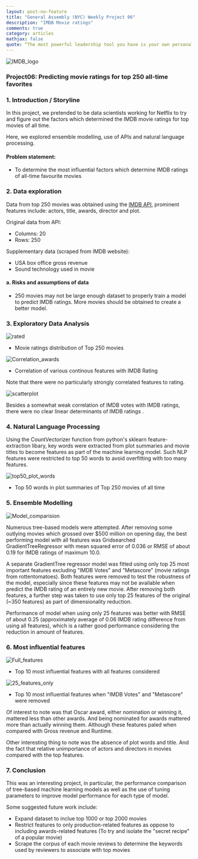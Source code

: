 ```yaml
---
layout: post-no-feature
title: "General Assembly (NYC) Weekly Project 06"
description: "IMDB Movie ratings"
comments: true
category: articles
mathjax: false
quote: “The most powerful leadership tool you have is your own personal example." - John Wooden
---
```


![IMDB_logo]({{site-url}}/images/logo-IMDB.jpg)

### Project06: Predicting movie ratings for top 250 all-time favorites

### 1. Introduction / Storyline

In this project, we pretended to be data scientists working for Netflix to try and figure out the factors which determined the IMDB movie ratings for top movies of all time. 

Here, we explored ensemble modelling, use of APIs and natural language processing.

#### Problem statement:

- To determine the most influential factors which determine IMDB ratings of all-time favourite movies

### 2. Data exploration

Data from top 250 movies was obtained using the [IMDB API](https://www.omdbapi.com/), prominent features include: actors, title, awards, director and plot.

Original data from API:

- Columns: 20
- Rows: 250

Supplementary data (scraped from IMDB website):

- USA box office gross revenue
- Sound technology used in movie

#### a. Risks and assumptions of data

- 250 movies may not be large enough dataset to properly train a model to predict IMDB ratings. More movies should be obtained to create a better model.

### 3. Exploratory Data Analysis

![rated]({{site-url}}/images/proj6_movies_by_ratings.png)

- Movie ratings distribution of Top 250 movies

![Correlation_awards]({{site-url}}/images/proj6_corrplot_award.png)

- Correlation of various continous features with IMDB Rating

Note that there were no particularly strongly correlated features to rating.

![scatterplot]({{site-url}}/images/proj6_scatter.png)

Besides a somewhat weak correlation of IMDB votes with IMDB ratings, there were no clear linear determinants of IMDB ratings .

### 4. Natural Language Processing

Using the CountVectorizer function from python's sklearn feature-extraction libary, key words were extracted from plot summaries and movie titles to become features as part of the machine learning model. Such NLP features were restricted to top 50 words to avoid overfitting with too many features.

![top50_plot_words]({{site-url}}/images/proj6_top_words_in_plot.png)

- Top 50 words in plot summaries of Top 250 movies of all time

### 5. Ensemble Modelling

![Model_comparision]({{site-url}}/images/proj6_model_performance.png)

Numerous tree-based models were attempted. After removing some outlying movies which grossed over $500 million on opening day, the best performing model with all features was Gridsearched GradientTreeRegressor with mean squared error of 0.036 or RMSE of about 0.19 for IMDB ratings of maximum 10.0.

A separate GradientTree regressor model was fitted using only top 25 most important features excluding "IMDB Votes" and "Metascore" (movie ratings from rottentomatoes). Both features were removed to test the robustness of the model, especially since these features may not be available when predict the IMDB rating of an entirely new movie. After removing both features, a further step was taken to use only top 25 features of the original (~350 features) as part of dimensionality reduction.

Performance of model when using only 25 features was better with RMSE of about 0.25 (approximately average of 0.06 IMDB rating difference from using all features), which is a rather good performance considering the reduction in amount of features.

### 6. Most influential features

![Full_features]({{site-url}}/images/proj6_top10_feature_99.png)

- Top 10 most influential features with all features considered

![25_features_only]({{site-url}}/images/proj6_top10_features_no_vote.png)

- Top 10 most influential features when "IMDB Votes" and "Metascore" were removed

Of interest to note was that Oscar award, either nomination or winning it, mattered less than other awards. And being nominated for awards mattered more than actually winning them. Although these features paled when compared with Gross revenue and Runtime.

Other interesting thing to note was the absence of plot words and title. And the fact that relative unimportance of actors and directors in movies compared with the top features.

### 7. Conclusion

This was an interesting project, in particular, the performance comparison of tree-based machine learning models as well as the use of tuning parameters to improve model performance for each type of model.

Some suggested future work include:

- Expand dataset to inclue top 1000 or top 2000 movies
- Restrict features to only production-related features as oppose to including awards-related features (To try and isolate the "secret recipe" of a popular movie)
- Scrape the corpus of each movie reviews to determine the keywords used by reviewers to associate with top movies

